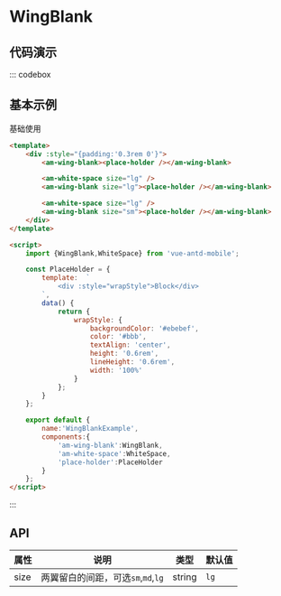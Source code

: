 # WingBlank

## 代码演示

::: codebox

## 基本示例

基础使用

```html
<template>
    <div :style="{padding:'0.3rem 0'}">
        <am-wing-blank><place-holder /></am-wing-blank>

        <am-white-space size="lg" />
        <am-wing-blank size="lg"><place-holder /></am-wing-blank>

        <am-white-space size="lg" />
        <am-wing-blank size="sm"><place-holder /></am-wing-blank>
    </div>
</template>

<script>
    import {WingBlank,WhiteSpace} from 'vue-antd-mobile';

    const PlaceHolder = {
        template:  `
            <div :style="wrapStyle">Block</div>
        `,
        data() {
            return {
                wrapStyle: {
                    backgroundColor: '#ebebef',
                    color: '#bbb',
                    textAlign: 'center',
                    height: '0.6rem',
                    lineHeight: '0.6rem',
                    width: '100%'
                }
            };
        }
    };

    export default {
        name:'WingBlankExample',
        components:{
            'am-wing-blank':WingBlank,
            'am-white-space':WhiteSpace,
            'place-holder':PlaceHolder
        }
    };
</script>

```

:::

## API

| 属性 | 说明                               | 类型   | 默认值 |
| ---- | ---------------------------------- | ------ | ------ |
| size | 两翼留白的间距，可选`sm`,`md`,`lg` | string | `lg`   |